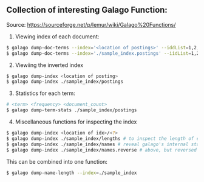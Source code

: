 ## Collection of interesting Galago Function:
Source: https://sourceforge.net/p/lemur/wiki/Galago%20Functions/

1. Viewing index of each document:
```bash
$ galago dump-doc-terms --index='<location of postings>' --iddList=1,2,3,4 # Shows the first four documents indexed
$ galago dump-doc-terms --index='./sample_index.postings' --iidList=1,2
```

2. Viewiing the inverted index
````bash
$ galago dump-index <location of posting>
$ galago dump-index ./sample_index/postings
````

3. Statistics for each term:
```bash
# <term> <frequency> <document_count> 
$ galago dump-term-stats ./sample_index/postings
```

4. Miscellaneous functions for inspecting the index
```bash
$ galago dump-index <location of idx>/<?>
$ galago dump-index ./sample_index/lengths # to inspect the length of each document
$ galago dump-index ./sample_index/names # reveal galago's internal state for each DOCNO
$ galago dump-index ./sample_index/names.reverse # above, but reversed
```

This can be combined into one function:
```bash
$ galago dump-name-length --index=./sample_index 
```

